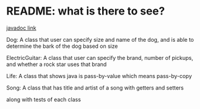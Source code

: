 # README: what is there to see?


[javadoc link](http://www.cs.ucsb.edu/~eric_j_huang/cs56/S11/issues/0000209/javadoc/)

Dog: 
  A class that user can specify size and name of the dog, and is able to
	determine the bark of the dog based on size
	
ElectricGuitar:
	A class that user can specify the brand, number of pickups, and
	whether a rock star uses that brand
	
Life:
	A class that shows java is pass-by-value which means pass-by-copy
	
Song:
	A class that has title and artist of a song with getters and setters
	
along with tests of each class
